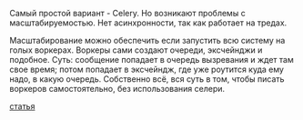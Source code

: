 Самый простой вариант - Celery. Но возникают проблемы с масштабируемостью. Нет асинхронности, так как работает на тредах.

Масштабирование можно обеспечить если запустить всю систему на голых воркерах. Воркеры сами создают очереди, эксчейнджи и подобное. 
Суть: сообщение попадает в очередь вызревания и ждет там свое время; потом попадает в эксчейндж, где уже роутится куда ему надо, в какую очередь. Собственно всё, вся суть в том, чтобы писать воркеров самостоятельно, без использования селери.

[статья](https://habr.com/ru/company/domclick/blog/519044/)